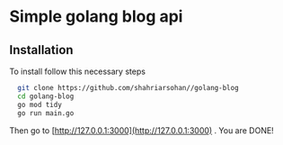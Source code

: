 # Simple golang blog api


## Installation

To install follow this necessary steps
```bash
  git clone https://github.com/shahriarsohan//golang-blog
  cd golang-blog
  go mod tidy
  go run main.go
```

Then go to [http://127.0.0.1:3000](http://127.0.0.1:3000) . You are DONE!
    
